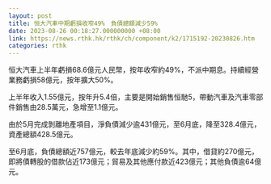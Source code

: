 ```yaml
---
layout: post
title: 恒大汽車中期虧損收窄49%　負債總額減少59%
date: 2023-08-26 00:18:27.000000000 +08:00
link: https://news.rthk.hk/rthk/ch/component/k2/1715192-20230826.htm
categories: rthk
---
```


恒大汽車上半年虧損68.6億元人民幣，按年收窄約49%，不派中期息。持續經營業務虧損58億元，按年擴大50%。

上半年收入1.55億元，按年升5.4倍，主要是開始銷售恒馳5，帶動汽車及汽車零部件銷售由28.5萬元，急增至1.1億元。

由於5月完成剝離地產項目，淨負債減少逾431億元，至6月底，降至328.4億元，資產總額428.5億元。

至6月底，負債總額近757億元，較去年底減少約59%。其中，借貸約270億元，即將債轉股的借款佔近173億元；貿易及其他應付款近423億元；其他負債逾64億元。

